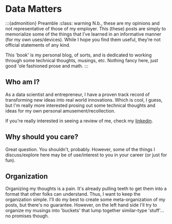 # Data Matters

:::{admonition} Preamble
:class: warning
N.b., these are my opinions and not representative of those of my employer. This (these) posts are simply to memorialize some of the things that I’ve learned in an informative manner (for my own uses/devices). While I hope you find them useful, they’re not official statements of any kind. 

This 'book' is my personal blog, of sorts, and is dedicated to working through some technical thoughts, musings, etc. Nothing fancy here, just good 'ole fashioned prose and math.
:::

## Who am I? 
As a data scientist and entrepreneur, I have a proven track record of transforming new ideas into real world innovations. Which is cool, I guess, but I'm really more interested prosing out some technical thoughts and ideas for my own personal amusement/recollection. 

If you're really interested in seeing a review of me, check my [linkedin](https://www.linkedin.com/in/eli-goldberg/).  

## Why should you care? 
Great question. You shouldn't, probably. However, some of the things I discuss/explore here may be of use/interest to you in your career (or just for fun). 

## Organization
Organizing my thoughts is a pain. It's already pulling teeth to get them into a format that other folks can understand. Thus, I want to keep the organization simple. I'll do my best to create some meta-organization of my posts, but there's no guarantee. However, on the left hand side I'll try to organize my musings into 'buckets' that lump together similar-type 'stuff'... no promises though. 

